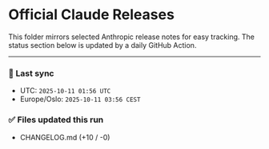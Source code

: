 # Official Claude Releases

This folder mirrors selected Anthropic release notes for easy tracking.
The status section below is updated by a daily GitHub Action.


---

<!-- sync-status:start -->

### 🔄 Last sync
- UTC: `2025-10-11 01:56 UTC`
- Europe/Oslo: `2025-10-11 03:56 CEST`

### ✅ Files updated this run

- CHANGELOG.md (+10 / -0)<!-- sync-status:end -->



















































